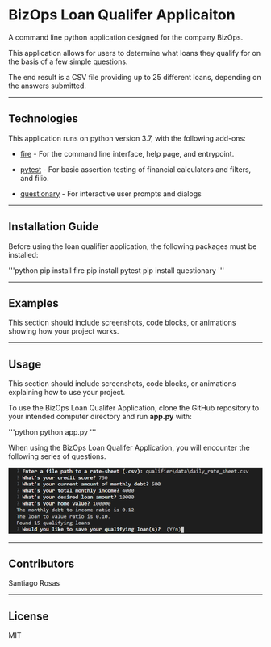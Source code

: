 # BizOps Loan Qualifer Applicaiton

A command line python application designed for the company BizOps.

This application allows for users to determine what loans they qualify for on the basis of a few simple questions.

The end result is a CSV file providing up to 25 different loans, depending on the answers submitted.


---

## Technologies

This application runs on python version 3.7, with the following add-ons:


* [fire](https://github.com/google/python-fire) - For the command line interface, help page, and entrypoint.

* [pytest](https://docs.pytest.org/en/stable/) - For basic assertion testing of financial calculators and filters, and filio.

* [questionary](https://github.com/tmbo/questionary) - For interactive user prompts and dialogs


---

## Installation Guide

Before using the loan qualifier application, the following packages must be installed:

'''python
    pip install fire
    pip install pytest
    pip install questionary
'''

---

## Examples

This section should include screenshots, code blocks, or animations showing how your project works.

---

## Usage

This section should include screenshots, code blocks, or animations explaining how to use your project.

To use the BizOps Loan Qualifer Application, clone the GitHub repository to your intended computer directory and run **app.py** with:

'''python
python app.py
'''

When using the BizOps Loan Qualifer Application, you will encounter the following series of questions.

![Loan Qualifier Questions](Images/loan_qualifier.png)

---

## Contributors

Santiago Rosas

---

## License

MIT

